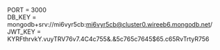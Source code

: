 PORT = 3000 <br />
DB_KEY = mongodb+srv://mi6vyr5cb:mi6vyr5cb@cluster0.wireeb6.mongodb.net/ <br />
JWT_KEY = KYRFthrvkY.vuyTRV76v7.4C4c755&.&5c765c7645$65.c65RvTrtyR756 <br />
